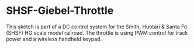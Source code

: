 # SHSF-Giebel-Throttle
 This sketch is part of a DC control system for the Smith, Huotari & Santa Fe (SHSF) HO scale model railroad.   The throttle is using PWM control for track power and a wireless handheld keypad.
